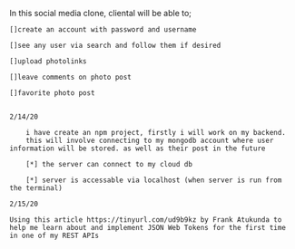 In this social media clone, cliental will be able to;

    []create an account with password and username

    []see any user via search and follow them if desired

    []upload photolinks

    []leave comments on photo post

    []favorite photo post 


    2/14/20

        i have create an npm project, firstly i will work on my backend.
        this will involve connecting to my mongodb account where user information will be stored. as well as their post in the future

        [*] the server can connect to my cloud db 

        [*] server is accessable via localhost (when server is run from the terminal)

    2/15/20

    Using this article https://tinyurl.com/ud9b9kz by Frank Atukunda to help me learn about and implement JSON Web Tokens for the first time in one of my REST APIs
    
     

